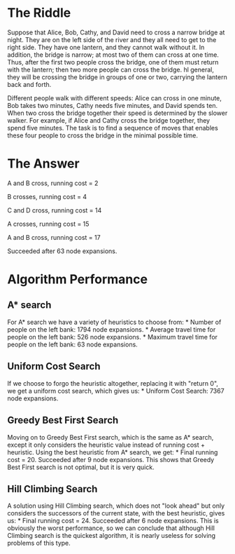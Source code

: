 # The Riddle #

Suppose that Alice, Bob, Cathy, and David need to cross a narrow bridge at night. They
are on the left side of the river and they all need to get to the right side. They have one
lantern, and they cannot walk without it. In addition, the bridge is narrow; at most two
of them can cross at one time. Thus, after the first two people cross the bridge, one of
them must return with the lantern; then two more people can cross the bridge. hl
general, they will be crossing the bridge in groups of one or two, carrying the lantern
back and forth.

Different people walk with different speeds: Alice can cross in one minute, Bob takes
two minutes, Cathy needs five minutes, and David spends ten. When two cross the
bridge together their speed is determined by the slower walker. For example, if Alice
and Cathy cross the bridge together, they spend five minutes. The task is to find a
sequence of moves that enables these four people to cross the bridge in the minimal
possible time.

# The Answer #

A and B cross, running cost = 2

B crosses, running cost = 4

C and D cross, running cost = 14

A crosses, running cost = 15

A and B cross, running cost = 17

Succeeded after 63 node expansions.

# Algorithm Performance #

## A\* search ##

For A\* search we have a variety of heuristics to choose from:
	* Number of people on the left bank: 1794 node expansions.
	* Average travel time for people on the left bank: 526 node expansions.
	* Maximum travel time for people on the left bank: 63 node expansions.

## Uniform Cost Search ##

If we choose to forgo the heuristic altogether, replacing it with "return 0", we get a uniform cost search, which gives us:
	* Uniform Cost Search: 7367 node expansions.

## Greedy Best First Search ##

Moving on to Greedy Best First search, which is the same as A\* search, except it only considers the heuristic value instead of running cost + heuristic. Using the best heuristic from A\* search, we get:
	* Final running cost = 20. Succeeded after 9 node expansions.
This shows that Greedy Best First search is not optimal, but it is very quick.

## Hill Climbing Search ##

A solution using Hill Climbing search, which does not "look ahead" but only considers the successors of the current state, with the best heuristic, gives us:
	* Final running cost = 24. Succeeded after 6 node expansions.
This is obviously the worst performance, so we can conclude that although Hill Climbing search is the quickest algorithm, it is nearly useless for solving problems of this type.
